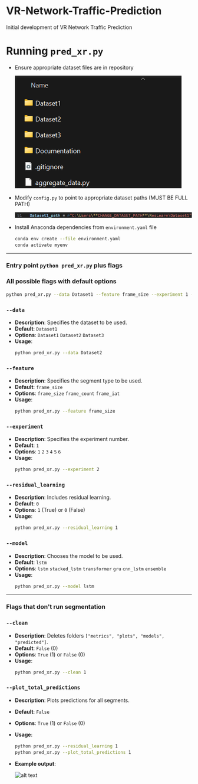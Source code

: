 # VR-Network-Traffic-Prediction
Initial development of VR Network Traffic Prediction

# Running `pred_xr.py`
- Ensure appropriate dataset files are in repository

  ![alt text](image3.png)
- Modify `config.py` to point to appropriate dataset paths (MUST BE FULL PATH)

    ![alt text](image5.png)
- Install Anaconda dependencies from `environment.yaml` file
  ```bash
  conda env create --file environment.yaml
  conda activate myenv
  ```
---
### Entry point `python pred_xr.py` plus flags
### All possible flags with default options
  ```bash
  python pred_xr.py --data Dataset1 --feature frame_size --experiment 1 --residual_learning 0 --model lstm
  ```
### `--data`
- **Description**: Specifies the dataset to be used.
- **Default**: `Dataset1`
- **Options**: `Dataset1` `Dataset2` `Dataset3`
- **Usage**:
  ```bash
  python pred_xr.py --data Dataset2
### `--feature`
- **Description**: Specifies the segment type to be used.
- **Default**: `frame_size`
- **Options**: `frame_size` `frame_count` `frame_iat`
- **Usage**:
  ```bash
  python pred_xr.py --feature frame_size
### `--experiment`
- **Description**: Specifies the experiment number.
- **Default**: `1`
- **Options**: `1` `2` `3` `4` `5` `6`
- **Usage**:
  ```bash
  python pred_xr.py --experiment 2
### `--residual_learning`
- **Description**: Includes residual learning.
- **Default**: `0`
- **Options**: `1` (True) or `0` (False)
- **Usage**:
  ```bash
  python pred_xr.py --residual_learning 1
### `--model`
- **Description**: Chooses the model to be used.
- **Default**: `lstm`
- **Options**: `lstm` `stacked_lstm` `transformer` `gru` `cnn_lstm` `ensemble`
- **Usage**:
  ```bash
  python pred_xr.py --model lstm
---
### Flags that don't run segmentation
### `--clean`
- **Description**: Deletes folders `["metrics", "plots", "models", "predicted"]`.
- **Default**: `False` (0)
- **Options**: `True` (1) or `False` (0)
- **Usage**: 
  ```bash
  python pred_xr.py --clean 1
### `--plot_total_predictions`
- **Description**: Plots predictions for all segments.
- **Default**: `False`
- **Options**: `True` (1) or `False` (0)
- **Usage**:
  ```bash
  python pred_xr.py --residual_learning 1 
  python pred_xr.py --plot_total_predictions 1
- **Example output**:

  ![alt text](all_metrics_for_all_segments.jpg)
